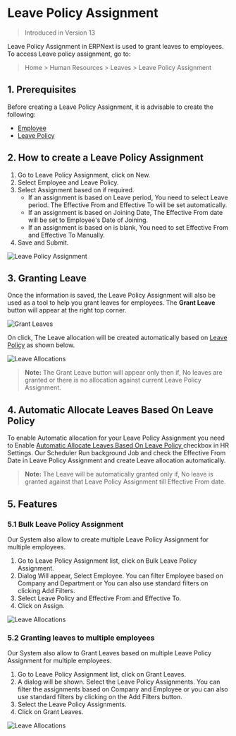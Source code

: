 # Leave Policy Assignment

> Introduced in Version 13

Leave Policy Assignment in ERPNext is used to grant leaves to employees. To access Leave policy assignment, go to:

> Home > Human Resources > Leaves > Leave Policy Assignment

## 1. Prerequisites

Before creating a Leave Policy Assignment, it is advisable to create the following:

* [Employee](/docs/user/manual/en/human-resources/employee)
* [Leave Policy](/docs/user/manual/en/human-resources/leave-policy)

## 2. How to create a Leave Policy Assignment

1. Go to Leave Policy Assignment, click on New.
1. Select Employee and Leave Policy.
1. Select Assignment based on if required.
    * If an assignment is based on Leave period, You need to select Leave period. The Effective From and Effective To will be set automatically.
    * If an assignment is based on Joining Date, The Effective From date will be set to Employee's Date of Joining.
    * If an assignment is based on is blank, You need to set Effective From and Effective To Manually.
1. Save and Submit.

<img class="screenshot" alt="Leave Policy Assignment"
	src="{{docs_base_url}}/assets/img/human-resources/leave-policy-assignment.png">

## 3. Granting Leave

Once the information is saved, the Leave Policy Assignment will also be used as a tool to help you grant leaves for employees. The **Grant Leave** button will appear at the right top corner.


<img class="screenshot" alt="Grant Leaves"
	src="{{docs_base_url}}/assets/img/human-resources/leave-policy-assignment-grant-leave.png">

On click, The Leave allocation will be created automatically based on [Leave Policy](/docs/user/manual/en/human-resources/leave-policy) as shown below.

<img class="screenshot" alt="Leave Allocations"
	src="{{docs_base_url}}/assets/img/human-resources/granted-leaves.png">

>**Note:** The Grant Leave button will appear only then if, No leaves are granted or there is no allocation against current Leave Policy Assignment.

## 4. Automatic Allocate Leaves Based On Leave Policy

To enable Automatic allocation for your Leave Policy Assignment you need to Enable [Automatic Allocate Leaves Based On Leave Policy ](/docs/user/manual/en/human-resources/hr-settings#37-automatic-allocate-leaves-based-on-leave-policy) checkbox in HR Settings. Our Scheduler Run background Job and check the Effective From Date in Leave Policy Assignment and create Leave allocation automatically.

>**Note:** The Leave will be automatically granted only if, No leave is granted against that Leave Policy Assignment till Effective From date.

## 5. Features
### 5.1 Bulk Leave Policy Assignment

Our System also allow to create multiple Leave Policy Assignment for multiple employees.

1. Go to Leave Policy Assignment list, click on Bulk Leave Policy Assignment.
1. Dialog Will appear, Select Employee. You can filter Employee based on Company and Department or You can also use standard filters on clicking Add Filters.
1. Select Leave Policy and Effective From and Effective To.
1. Click on Assign.

<img class="screenshot" alt="Leave Allocations"
	src="{{docs_base_url}}/assets/img/human-resources/bulk-leave-policy-assignment.png">

### 5.2 Granting leaves to multiple employees

Our System also allow to Grant Leaves based on multiple Leave Policy Assignment for multiple employees.

1. Go to Leave Policy Assignment list, click on Grant Leaves.
1. A dialog will be shown. Select the Leave Policy Assignments. You can filter the assignments based on Company and Employee or you can also use standard filters by clicking on the Add Filters button.
1. Select the Leave Policy Assignments.
1. Click on Grant Leaves.

<img class="screenshot" alt="Leave Allocations"
	src="{{docs_base_url}}/assets/img/human-resources/granting-leave-to-multiple-employee.png">
